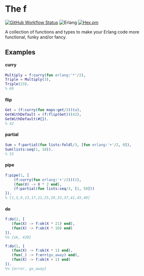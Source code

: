 The f
=====
[![GitHub Workflow Status](https://img.shields.io/github/workflow/status/aenglisc/the_f/CI?style=for-the-badge)](https://github.com/aenglisc/the_f/runs/801486938)
![Erlang](https://img.shields.io/badge/erlang-any-blue.svg?style=for-the-badge)
[![Hex.pm](https://img.shields.io/hexpm/v/the_f.svg?style=for-the-badge)](https://hex.pm/packages/the_f)

A collection of functions and types to make your Erlang code more functional, funky and/or fancy.

Examples
-----

#### curry
```erlang
Multiply = f:curry(fun erlang:'*'/2),
Triple = Multiply(3),
Triple(23).
% 69
```

#### flip
```erlang
Get = (f:curry(fun maps:get/3))(a),
GetWithDefault = (f:flip(Get))(42),
GetWithDefault(#{}).
% 42
```

#### partial
```erlang
Sum = f:partial(fun lists:foldl/3, [fun erlang:'+'/2, 0]),
Sum(lists:seq(1, 10)).
% 55
```

#### pipe
```erlang
f:pipe(1, [
    (f:curry(fun erlang:'+'/2))(1),
    (fun(X) -> X * 2 end),
    (f:partial(fun lists:seq/3, [1, 50]))
]).
% [1,5,9,13,17,21,25,29,33,37,41,45,49]
```

#### do
```erlang
f:do(2, [
   (fun(X) -> f:ok(X * 21) end),
   (fun(X) -> f:ok(X * 10) end)
]).
%% {ok, 420}

f:do(1, [
   (fun(X) -> f:ok(X * 1) end),
   (fun(_) -> f:err(go_away) end),
   (fun(X) -> f:ok(X + 1) end)
]).
%% {error, go_away}
```
